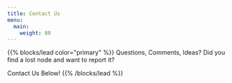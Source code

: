 ```yaml
---
title: Contact Us
menu:
  main:
    weight: 80 
---
```


{{% blocks/lead color="primary" %}}
Questions, Comments, Ideas?
Did you find a lost node and want to report it?

Contact Us Below!
{{% /blocks/lead %}}


